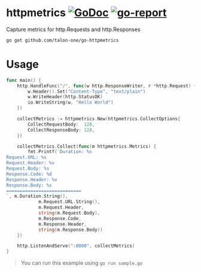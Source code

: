 # httpmetrics [![GoDoc](https://godoc.org/github.com/talon-one/go-httpmetrics?status.svg)](https://godoc.org/github.com/talon-one/go-httpmetrics) [![go-report](https://goreportcard.com/badge/github.com/talon-one/go-httpmetrics)](https://goreportcard.com/report/github.com/talon-one/go-httpmetrics)

Capture metrics for http.Requests and http.Responses

```bash
go get github.com/talon-one/go-httpmetrics
```

# Usage
```go
func main() {
	http.HandleFunc("/", func(w http.ResponseWriter, r *http.Request) {
		w.Header().Set("Content-Type", "text/plain")
		w.WriteHeader(http.StatusOK)
		io.WriteString(w, "Hello World")
	})

	collectMetrics := httpmetrics.New(httpmetrics.CollectOptions{
		CollectRequestBody:  128,
		CollectResponseBody: 128,
	})

	collectMetrics.Collect(func(m httpmetrics.Metrics) {
		fmt.Printf(`Duration: %s
Request.URL: %s
Request.Header: %v
Request.Body: %s
Response.Code: %d
Response.Header: %v
Response.Body: %s
============================
`, m.Duration.String(),
			m.Request.URL.String(),
			m.Request.Header,
			string(m.Request.Body),
			m.Response.Code,
			m.Response.Header,
			string(m.Response.Body))
	})

	http.ListenAndServe(":8000", collectMetrics)
}

```
> You can run this example using `go run sample.go`